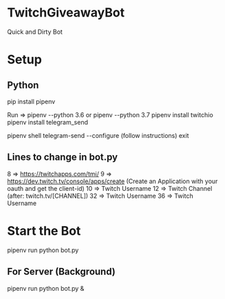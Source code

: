 # TwitchGiveawayBot
Quick and Dirty Bot

# Setup
## Python
pip install pipenv

Run ⇒ 
  pipenv --python 3.6 or pipenv --python 3.7
  pipenv install twitchio
  pipenv install telegram_send
  
  pipenv shell
   telegram-send --configure  (follow instructions)
   exit
   
## Lines to change in bot.py
8  ⇒ https://twitchapps.com/tmi/
9  ⇒ https://dev.twitch.tv/console/apps/create (Create an Application with your oauth and get the client-id)
10 ⇒ Twitch Username
12 ⇒ Twitch Channel (after: twitch.tv/[CHANNEL])
32 ⇒ Twitch Username
36 ⇒ Twitch Username

  
# Start the Bot
pipenv run python bot.py
## For Server (Background)
pipenv run python bot.py &

